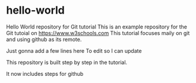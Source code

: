 # hello-world
Hello World repository for Git tutorial
This is an example repository for the Git tutoial on https://www.w3schools.com
This tutorial focuses maily on git and using github as its remote.

Just gonna add a few lines here
To edit so I can update

This repository is built step by step in the tutorial.

It now includes steps for github

